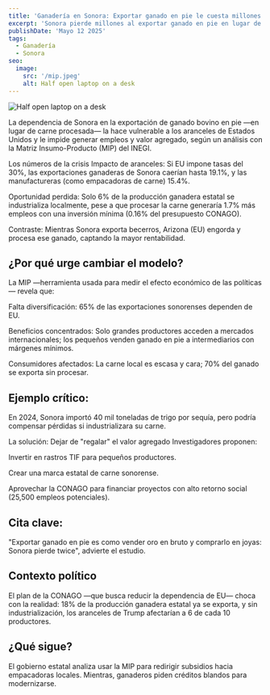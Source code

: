 ```yaml
---
title: 'Ganadería en Sonora: Exportar ganado en pie le cuesta millones al estado, revela estudio'
excerpt: 'Sonora pierde millones al exportar ganado en pie en lugar de procesar carne localmente, revela un estudio con datos del INEGI. Si EU impone aranceles del 30%, las ventas al exterior caerían hasta 19.1%, mientras que solo 6% de la producción se industrializa en el estado. Peor aún: Arizona se queda con la mayor rentabilidad al engordar y procesar el ganado sonorense. Expertos proponen crear rastros TIF y una marca estatal de carne para generar 25,500 empleos y dejar de "regalar el valor agregado". ¿La advertencia? "Es como vender oro en bruto y comprarlo en joyas: perdemos dos veces"'
publishDate: 'Mayo 12 2025'
tags:
  - Ganadería
  - Sonora
seo:
  image:
    src: '/mip.jpeg'
    alt: Half open laptop on a desk
---
```


![Half open laptop on a desk](/mip.jpeg)


La dependencia de Sonora en la exportación de ganado bovino en pie —en lugar de carne procesada— la hace vulnerable a los aranceles de Estados Unidos y le impide generar empleos y valor agregado, según un análisis con la Matriz Insumo-Producto (MIP) del INEGI.

Los números de la crisis
Impacto de aranceles: Si EU impone tasas del 30%, las exportaciones ganaderas de Sonora caerían hasta 19.1%, y las manufactureras (como empacadoras de carne) 15.4%.

Oportunidad perdida: Solo 6% de la producción ganadera estatal se industrializa localmente, pese a que procesar la carne generaría 1.7% más empleos con una inversión mínima (0.16% del presupuesto CONAGO).

Contraste: Mientras Sonora exporta becerros, Arizona (EU) engorda y procesa ese ganado, captando la mayor rentabilidad.

## ¿Por qué urge cambiar el modelo?
La MIP —herramienta usada para medir el efecto económico de las políticas— revela que:

Falta diversificación: 65% de las exportaciones sonorenses dependen de EU.

Beneficios concentrados: Solo grandes productores acceden a mercados internacionales; los pequeños venden ganado en pie a intermediarios con márgenes mínimos.

Consumidores afectados: La carne local es escasa y cara; 70% del ganado se exporta sin procesar.

## Ejemplo crítico:

En 2024, Sonora importó 40 mil toneladas de trigo por sequía, pero podría compensar pérdidas si industrializara su carne.

La solución: Dejar de "regalar" el valor agregado
Investigadores proponen:

Invertir en rastros TIF para pequeños productores.

Crear una marca estatal de carne sonorense.

Aprovechar la CONAGO para financiar proyectos con alto retorno social (25,500 empleos potenciales).

## Cita clave:

"Exportar ganado en pie es como vender oro en bruto y comprarlo en joyas: Sonora pierde twice", advierte el estudio.

## Contexto político

El plan de la CONAGO —que busca reducir la dependencia de EU— choca con la realidad: 18% de la producción ganadera estatal ya se exporta, y sin industrialización, los aranceles de Trump afectarían a 6 de cada 10 productores.

## ¿Qué sigue?

El gobierno estatal analiza usar la MIP para redirigir subsidios hacia empacadoras locales.
Mientras, ganaderos piden créditos blandos para modernizarse.